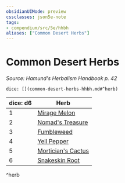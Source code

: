```yaml
---
obsidianUIMode: preview
cssclasses: json5e-note
tags:
- compendium/src/5e/hhbh
aliases: ["Common Desert Herbs"]
---
```

# Common Desert Herbs
*Source: Hamund's Herbalism Handbook p. 42* 

`dice: [](common-desert-herbs-hhbh.md#^herb)`

| dice: d6 | Herb |
|----------|------|
| 1 | [Mirage Melon](compendium/items/mirage-melon-hhbh.md) |
| 2 | [Nomad's Treasure](compendium/items/nomads-treasure-hhbh.md) |
| 3 | [Fumbleweed](compendium/items/fumbleweed-hhbh.md) |
| 4 | [Yell Pepper](compendium/items/yell-pepper-hhbh.md) |
| 5 | [Mortician's Cactus](compendium/items/morticians-cactus-hhbh.md) |
| 6 | [Snakeskin Root](compendium/items/snakeskin-root-hhbh.md) |
^herb